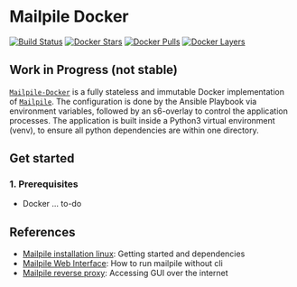 # Mailpile Docker
[![Build Status](https://api.travis-ci.org/glego/mailpile-docker.svg?branch=master)](https://travis-ci.org/glego/mailpile-docker)
[![Docker Stars](https://img.shields.io/docker/stars/glego/mailpile.svg?maxAge=2592000)](https://hub.docker.com/r/glego/mailpile/)
[![Docker Pulls](https://img.shields.io/docker/pulls/glego/mailpile.svg?maxAge=2592000)](https://hub.docker.com/r/glego/mailpile/)
[![Docker Layers](https://images.microbadger.com/badges/image/glego/mailpile.svg)](https://microbadger.com/images/glego/mailpile "Get your own image badge on microbadger.com")

## Work in Progress (not stable)

[`Mailpile-Docker`](https://hub.docker.com/r/glego/mailpile/) is a fully stateless and immutable Docker implementation of [`Mailpile`](https://github.com/mailpile/Mailpile). The configuration is done by the Ansible Playbook via environment variables, followed by an s6-overlay to control the application processes. The application is built inside a Python3 virtual environment (venv), to ensure all python dependencies are within one directory.

## Get started

### 1. Prerequisites

* Docker
... to-do


## References
* [Mailpile installation linux](https://github.com/mailpile/Mailpile/wiki/Getting-started-on-Linux): Getting started and dependencies
* [Mailpile Web Interface](https://github.com/mailpile/Mailpile/wiki/Using-the-Web-Interface): How to run mailpile without cli
* [Mailpile reverse proxy](https://github.com/mailpile/Mailpile/wiki/Accessing-The-GUI-Over-Internet): Accessing GUI over the internet